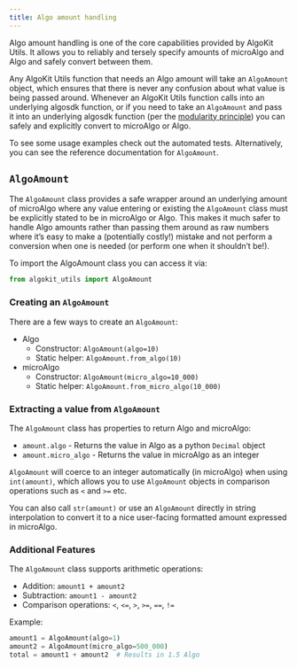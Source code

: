 ```yaml
---
title: Algo amount handling
---
```


Algo amount handling is one of the core capabilities provided by AlgoKit Utils. It allows you to reliably and tersely specify amounts of microAlgo and Algo and safely convert between them.

Any AlgoKit Utils function that needs an Algo amount will take an `AlgoAmount` object, which ensures that there is never any confusion about what value is being passed around. Whenever an AlgoKit Utils function calls into an underlying algosdk function, or if you need to take an `AlgoAmount` and pass it into an underlying algosdk function (per the [modularity principle](/algokit/utils/python/#core-principles)) you can safely and explicitly convert to microAlgo or Algo.

To see some usage examples check out the automated tests. Alternatively, you can see the reference documentation for `AlgoAmount`.

## `AlgoAmount`

The `AlgoAmount` class provides a safe wrapper around an underlying amount of microAlgo where any value entering or existing the `AlgoAmount` class must be explicitly stated to be in microAlgo or Algo. This makes it much safer to handle Algo amounts rather than passing them around as raw numbers where it’s easy to make a (potentially costly!) mistake and not perform a conversion when one is needed (or perform one when it shouldn’t be!).

To import the AlgoAmount class you can access it via:

```python
from algokit_utils import AlgoAmount
```

### Creating an `AlgoAmount`

There are a few ways to create an `AlgoAmount`:

- Algo
  - Constructor: `AlgoAmount(algo=10)`
  - Static helper: `AlgoAmount.from_algo(10)`
- microAlgo
  - Constructor: `AlgoAmount(micro_algo=10_000)`
  - Static helper: `AlgoAmount.from_micro_algo(10_000)`

### Extracting a value from `AlgoAmount`

The `AlgoAmount` class has properties to return Algo and microAlgo:

- `amount.algo` - Returns the value in Algo as a python `Decimal` object
- `amount.micro_algo` - Returns the value in microAlgo as an integer

`AlgoAmount` will coerce to an integer automatically (in microAlgo) when using `int(amount)`, which allows you to use `AlgoAmount` objects in comparison operations such as `<` and `>=` etc.

You can also call `str(amount)` or use an `AlgoAmount` directly in string interpolation to convert it to a nice user-facing formatted amount expressed in microAlgo.

### Additional Features

The `AlgoAmount` class supports arithmetic operations:

- Addition: `amount1 + amount2`
- Subtraction: `amount1 - amount2`
- Comparison operations: `<`, `<=`, `>`, `>=`, `==`, `!=`

Example:

```python
amount1 = AlgoAmount(algo=1)
amount2 = AlgoAmount(micro_algo=500_000)
total = amount1 + amount2  # Results in 1.5 Algo
```
